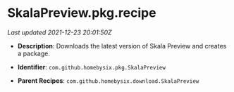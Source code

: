 # SkalaPreview.pkg.recipe

_Last updated 2021-12-23 20:01:50Z_

- **Description**: Downloads the latest version of Skala Preview and creates a package.

- **Identifier**: `com.github.homebysix.pkg.SkalaPreview`

- **Parent Recipes**: `com.github.homebysix.download.SkalaPreview`

